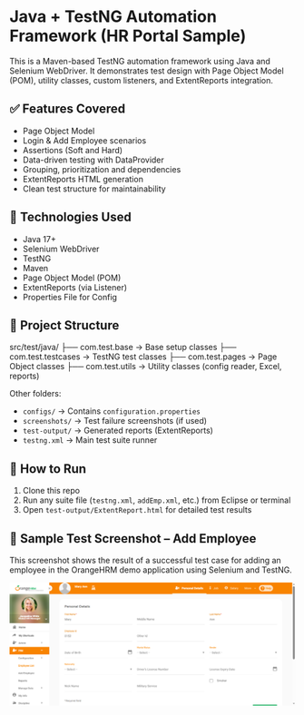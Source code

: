 # Java + TestNG Automation Framework (HR Portal Sample)


This is a Maven-based TestNG automation framework using Java and Selenium WebDriver. It demonstrates test design with Page Object Model (POM), utility classes, custom listeners, and ExtentReports integration.

## ✅ Features Covered
- Page Object Model
- Login & Add Employee scenarios
- Assertions (Soft and Hard)
- Data-driven testing with DataProvider
- Grouping, prioritization and dependencies
- ExtentReports HTML generation
- Clean test structure for maintainability

## 🔧 Technologies Used
- Java 17+
- Selenium WebDriver
- TestNG
- Maven
- Page Object Model (POM)
- ExtentReports (via Listener)
- Properties File for Config

## 📁 Project Structure
src/test/java/
├── com.test.base → Base setup classes
├── com.test.testcases → TestNG test classes
├── com.test.pages → Page Object classes
├── com.test.utils → Utility classes (config reader, Excel, reports)


Other folders:
- `configs/` → Contains `configuration.properties`
- `screenshots/` → Test failure screenshots (if used)
- `test-output/` → Generated reports (ExtentReports)
- `testng.xml` → Main test suite runner


## 🧪 How to Run
1. Clone this repo
2. Run any suite file (`testng.xml`, `addEmp.xml`, etc.) from Eclipse or terminal
3. Open `test-output/ExtentReport.html` for detailed test results

## 📸 Sample Test Screenshot – Add Employee

This screenshot shows the result of a successful test case for adding an employee in the OrangeHRM demo application using Selenium and TestNG.

![Add Employee Test](https://github.com/Ayesha-sys-QA/TestNGFramework/blob/main/screenshots/passed/addEmployee2025-07-11_21-46-42.png)





